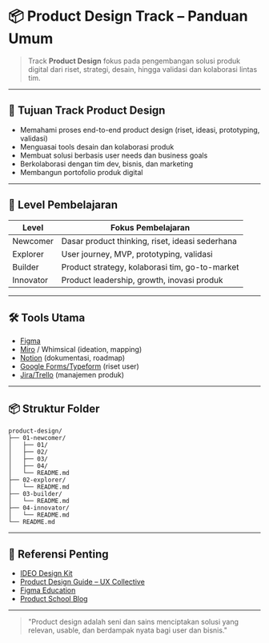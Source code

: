 # 📦 Product Design Track – Panduan Umum

> Track **Product Design** fokus pada pengembangan solusi produk digital dari riset, strategi, desain, hingga validasi dan kolaborasi lintas tim.

---

## 🎯 Tujuan Track Product Design

- Memahami proses end-to-end product design (riset, ideasi, prototyping, validasi)
- Menguasai tools desain dan kolaborasi produk
- Membuat solusi berbasis user needs dan business goals
- Berkolaborasi dengan tim dev, bisnis, dan marketing
- Membangun portofolio produk digital

---

## 🧭 Level Pembelajaran

| Level     | Fokus Pembelajaran                                   |
| --------- | ---------------------------------------------------- |
| Newcomer  | Dasar product thinking, riset, ideasi sederhana     |
| Explorer  | User journey, MVP, prototyping, validasi            |
| Builder   | Product strategy, kolaborasi tim, go-to-market      |
| Innovator | Product leadership, growth, inovasi produk          |

---

## 🛠 Tools Utama

- [Figma](https://figma.com)
- [Miro](https://miro.com) / Whimsical (ideation, mapping)
- [Notion](https://notion.so) (dokumentasi, roadmap)
- [Google Forms/Typeform](https://forms.google.com) (riset user)
- [Jira/Trello](https://trello.com) (manajemen produk)

---

## 📦 Struktur Folder

```
product-design/
├── 01-newcomer/
│   ├── 01/
│   ├── 02/
│   ├── 03/
│   ├── 04/
│   └── README.md
├── 02-explorer/
│   └── README.md
├── 03-builder/
│   └── README.md
├── 04-innovator/
│   └── README.md
└── README.md
```

---

## 🔗 Referensi Penting

- [IDEO Design Kit](https://www.designkit.org/)
- [Product Design Guide – UX Collective](https://uxdesign.cc/product-design-guide-8f1e8e2f7c2a)
- [Figma Education](https://help.figma.com/hc/en-us/categories/360002051613-Learn-Figma)
- [Product School Blog](https://productschool.com/blog/)

---

> "Product design adalah seni dan sains menciptakan solusi yang relevan, usable, dan berdampak nyata bagi user dan bisnis."
